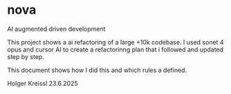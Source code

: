 # nova
AI augmented driven development

This project shows a ai refactoring of a large +10k codebase. 
I used sonet 4 opus and cursor AI to create a refactorinng plan that i followed and updated step by step.

This document shows how I did this and which rules a defined.

Holger Kreissl
23.6.2025
